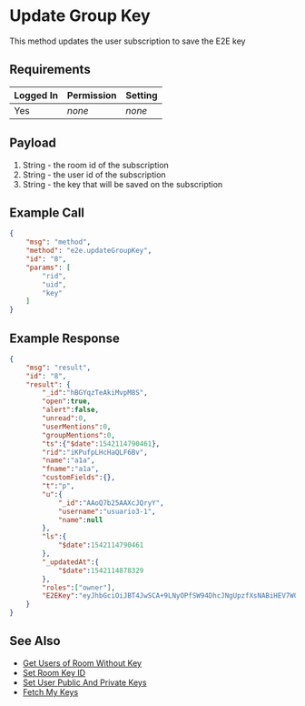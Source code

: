 # Update Group Key

This method updates the user subscription to save the E2E key


## Requirements

| Logged In | Permission                 | Setting |
| --------- | -------------------------- | ------- |
| Yes       | _none_                     | _none_  |

## Payload

1. String - the room id of the subscription
2. String - the user id of the subscription
3. String - the key that will be saved on the subscription

## Example Call

```json
{
    "msg": "method",
    "method": "e2e.updateGroupKey",
    "id": "8",
    "params": [
        "rid",
        "uid",
        "key"
    ]
}
```

## Example Response

```json
{
    "msg": "result",
    "id": "8",
    "result": {
        "_id":"hBGYqzTeAkiMvpM8S",
        "open":true,
        "alert":false,
        "unread":0,
        "userMentions":0,
        "groupMentions":0,
        "ts":{"$date":1542114790461},
        "rid":"iKPufpLHcHaQLF6Bv",
        "name":"a1a",
        "fname":"a1a",
        "customFields":{},
        "t":"p",
        "u":{
            "_id":"AAoQ7b25AAXcJQryY",
            "username":"usuario3-1",
            "name":null
        },
        "ls":{
            "$date":1542114790461
        },
        "_updatedAt":{
            "$date":1542114878329
        },
        "roles":["owner"],
        "E2EKey":"eyJhbGciOiJBT4JwSCA+9LNyOPfSW94DhcJNgUpzfXsNABiHEV7W01UwwDf6WC5wfHa0JPZATK9QOrVZbhqufXhYOsWO1/vYocX5gfnSFVDWXCsp4aX4XjfydVh0CYB54VUgL5VJwGGlvErTAVJrWblSxuz0xaWLXiu2NpXJ6r6q2xJClt59SDVImUzCdAzmYFMmwAnHbLHZLqyJIB0fXiMDb+WH6dv9I5PMOcTApw1YJkSrsSnbPOQFDTH3i+aQvyryu9E7BMAMp0D1ZDy+uX0gCAyw4kiIIUU1l7mm50BB+TV84yv3TH55v3G/muHxnXjZRyo/SG0VOZCGqgO0J9L0fhyrxyzT9g=="
    }
}
```

## See Also

- [Get Users of Room Without Key][1]
- [Set Room Key ID][2]
- [Set User Public And Private Keys][3]
- [Fetch My Keys][4]

[1]: ../e2e.get-users-of-room-without-key/

[2]: ../e2e.set-room-key-id/

[3]: ../e2e.set-user-public-and-private-keys/

[4]: ../e2e.fetch-my-keys
